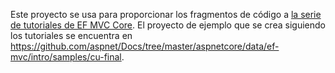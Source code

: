 Este proyecto se usa para proporcionar los fragmentos de código a [la serie de tutoriales de EF MVC Core](https://docs.microsoft.com/aspnet/core/data/ef-mvc/intro). El proyecto de ejemplo que se crea siguiendo los tutoriales se encuentra en https://github.com/aspnet/Docs/tree/master/aspnetcore/data/ef-mvc/intro/samples/cu-final.
